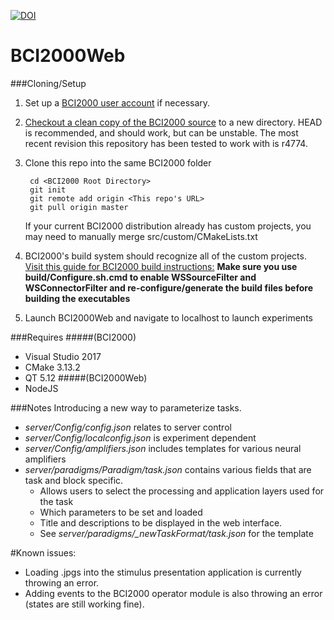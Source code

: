 [![DOI](https://zenodo.org/badge/75337424.svg)](https://zenodo.org/badge/latestdoi/75337424)

BCI2000Web
===================

###Cloning/Setup

1. Set up a [BCI2000 user account](http://www.bci2000.org/wiki/index.php/Creating_a_User_Account "Creating a user account") if necessary.
2. [Checkout a clean copy of the BCI2000 source](http://www.bci2000.org/wiki/index.php/Programming_Howto:SVN_Client_Setup "Programming Howto:SVN Client Setup") to a new directory.  HEAD is recommended, and should work, but can be unstable.  The most recent revision this repository has been tested to work with is r4774.
3. Clone this repo into the same BCI2000 folder

		cd <BCI2000 Root Directory>
		git init
		git remote add origin <This repo's URL>
		git pull origin master

	If your current BCI2000 distribution already has custom projects, you may need to manually merge src/custom/CMakeLists.txt
4. BCI2000's build system should recognize all of the custom projects.  [Visit this guide for BCI2000 build instructions:](https://www.bci2000.org/mediawiki/index.php/Programming_Howto:Building_BCI2000#Building_Contributions) 
**Make sure you use build/Configure.sh.cmd to enable WSSourceFilter and WSConnectorFilter and re-configure/generate the build files before building the executables**
5. Launch BCI2000Web and navigate to localhost to launch experiments


###Requires
#####(BCI2000)
- Visual Studio 2017
- CMake 3.13.2
- QT 5.12
#####(BCI2000Web)
- NodeJS


###Notes
Introducing a new way to parameterize tasks.
- *server/Config/config.json* relates to server control
- *server/Config/localconfig.json* is experiment dependent
- *server/Config/amplifiers.json* includes templates for various neural amplifiers
- *server/paradigms/Paradigm/task.json* contains various fields that are task and block specific.
	- Allows users to select the processing and application layers used for the task
	- Which parameters to be set and loaded
	- Title and descriptions to be displayed in the web interface.
	- See *server/paradigms/_newTaskFormat/task.json* for the template

#Known issues:
- Loading .jpgs into the stimulus presentation application is currently throwing an error.
- Adding events to the BCI2000 operator module is also throwing an error (states are still working fine).